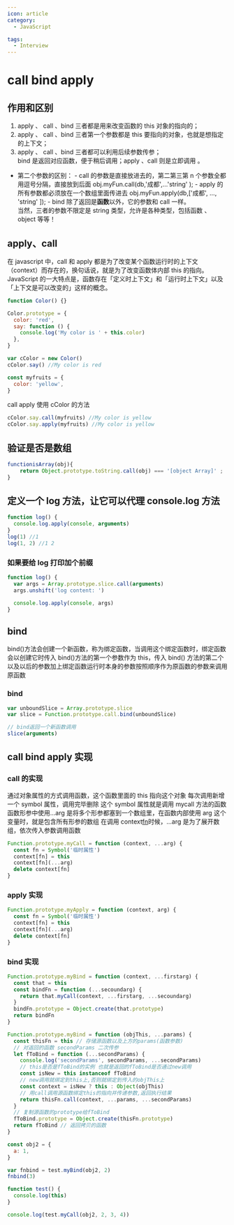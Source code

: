 ```yaml
---
icon: article
category:
  - JavaScript

tags:
  - Interview
---
```


# call bind apply

## 作用和区别

1. apply 、 call 、bind 三者都是用来改变函数的 this 对象的指向的；
2. apply 、 call 、bind 三者第一个参数都是 this 要指向的对象，也就是想指定的上下文；
3. apply 、 call 、bind 三者都可以利用后续参数传参；  
   bind 是返回对应函数，便于稍后调用；apply 、call 则是立即调用 。

- 第二个参数的区别： - call 的参数是直接放进去的，第二第三第 n 个参数全都用逗号分隔，直接放到后面 obj.myFun.call(db,'成都',...'string' ); - apply 的所有参数都必须放在一个数组里面传进去 obj.myFun.apply(db,['成都', ..., 'string' ]); - bind 除了返回是**函数**以外，它的参数和 call 一样。  
  当然，三者的参数不限定是 string 类型，允许是各种类型，包括函数 、 object 等等！

## apply、call

在 javascript 中，call 和 apply 都是为了改变某个函数运行时的上下文（context）而存在的，换句话说，就是为了改变函数体内部 this 的指向。
JavaScript 的一大特点是，函数存在「定义时上下文」和「运行时上下文」以及「上下文是可以改变的」这样的概念。

```javascript
function Color() {}

Color.prototype = {
  color: 'red',
  say: function () {
    console.log('My color is ' + this.color)
  },
}

var cColor = new Color()
cColor.say() //My color is red

const myfruits = {
  color: 'yellow',
}
```

call apply 使用 cColor 的方法

```javascript
cColor.say.call(myfruits) //My color is yellow
cColor.say.apply(myfruits) //My color is yellow
```

## 验证是否是数组

```javascript
functionisArray(obj){
    return Object.prototype.toString.call(obj) === '[object Array]' ;
}
```

## 定义一个 log 方法，让它可以代理 console.log 方法

```javascript
function log() {
  console.log.apply(console, arguments)
}
log(1) //1
log(1, 2) //1 2
```

### 如果要给 log 打印加个前缀

```javascript
function log() {
  var args = Array.prototype.slice.call(arguments)
  args.unshift('log content: ')

  console.log.apply(console, args)
}
```

## bind

bind()方法会创建一个新函数，称为绑定函数，当调用这个绑定函数时，绑定函数会以创建它时传入 bind()方法的第一个参数作为 this，传入 bind() 方法的第二个以及以后的参数加上绑定函数运行时本身的参数按照顺序作为原函数的参数来调用原函数

### bind

```javascript
var unboundSlice = Array.prototype.slice
var slice = Function.prototype.call.bind(unboundSlice)

// bind返回一个新函数调用
slice(arguments)
```

## call bind apply 实现

### call 的实现

通过对象属性的方式调用函数，这个函数里面的 this 指向这个对象
每次调用新增一个 symbol 属性，调用完毕删除
这个 symbol 属性就是调用 mycall 方法的函数
函数形参中使用...arg 是将多个形参都塞到一个数组里，在函数内部使用 arg 这个变量时，就是包含所有形参的数组
在调用 context[fn](...arg)时候，...arg 是为了展开数组，依次传入参数调用函数

```javascript
Function.prototype.myCall = function (context, ...arg) {
  const fn = Symbol('临时属性')
  context[fn] = this
  context[fn](...arg)
  delete context[fn]
}
```

### apply 实现

```javascript
Function.prototype.myApply = function (context, arg) {
  const fn = Symbol('临时属性')
  context[fn] = this
  context[fn](...arg)
  delete context[fn]
}
```

### bind 实现

```javascript
Function.prototype.myBind = function (context, ...firstarg) {
  const that = this
  const bindFn = function (...secoundarg) {
    return that.myCall(context, ...firstarg, ...secoundarg)
  }
  bindFn.prototype = Object.create(that.prototype)
  return bindFn
}

Function.prototype.myBind = function (objThis, ...params) {
  const thisFn = this // 存储源函数以及上方的params(函数参数)
  // 对返回的函数 secondParams 二次传参
  let fToBind = function (...secondParams) {
    console.log('secondParams', secondParams, ...secondParams)
    // this是否是fToBind的实例 也就是返回的fToBind是否通过new调用
    const isNew = this instanceof fToBind
    // new调用就绑定到this上,否则就绑定到传入的objThis上
    const context = isNew ? this : Object(objThis)
    // 用call调用源函数绑定this的指向并传递参数,返回执行结果
    return thisFn.call(context, ...params, ...secondParams)
  }
  // 复制源函数的prototype给fToBind
  fToBind.prototype = Object.create(thisFn.prototype)
  return fToBind // 返回拷贝的函数
}

const obj2 = {
  a: 1,
}

var fnbind = test.myBind(obj2, 2)
fnbind(3)

function test() {
  console.log(this)
}

console.log(test.myCall(obj2, 2, 3, 4))
```
